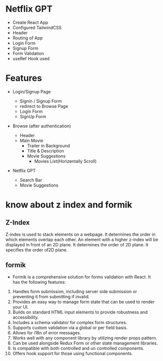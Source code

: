 # Netflix GPT

- Create React App
- Configured TailwindCSS
- Header
- Routing of App
- Login Form
- Signup Form
- Form Validation
- useRef Hook used

# Features

- Login/Signup Page
    - Signin / Signup Form
    - redirect to Browse Page
    - Login Form 
    - SignUp Form

- Browse (after authentication)
    - Header
    - Main Movie
        - Trailer in Background
        - Title & Description
        - Movie Suggestions
            - Movies List(Horizentally Scroll)
- Netflix GPT
    - Search Bar
    - Movie Suggestions

# know about z index and formik
## Z-Index 
Z-index is used to stack elements on a webpage. It determines the order in which elements overlap each other. An element with a higher z-index will be displayed in front of an 2D plane. It determines the order of 2D plane. It specifies the order of2D plane.

## formik 

- Formik is a comprehensive solution for forms validation with React. It has the following features:
1. Handles form submission, including server  side submission or preventing it from submitting if invalid.
2. Provides an easy way to manage form state that can be used to render your UI.
3. Builds on standard HTML input elements to provide robustness and accessibility.
4. Includes a schema validator for complex form structures.
5. Supports custom validation via a global or per field basis.
6. Allows for i18n of error messages.
7. Works well with any component library by utilizing render props pattern.
8. Can be used alongside Redux Form or other state management libraries.
9. Is compatible with both controlled and un controlled components.
10. Offers hook support for those using functional components.

